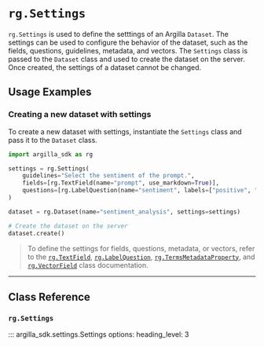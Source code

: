 # `rg.Settings`

`rg.Settings` is used to define the setttings of an Argilla `Dataset`. The settings can be used to configure the
behavior of the dataset, such as the fields, questions, guidelines, metadata, and vectors. The `Settings` class is
passed to the `Dataset` class and used to create the dataset on the server. Once created, the settings of a dataset
cannot be changed.

## Usage Examples

### Creating a new dataset with settings

To create a new dataset with settings, instantiate the `Settings` class and pass it to the `Dataset` class.

```python
import argilla_sdk as rg

settings = rg.Settings(
    guidelines="Select the sentiment of the prompt.",
    fields=[rg.TextField(name="prompt", use_markdown=True)],
    questions=[rg.LabelQuestion(name="sentiment", labels=["positive", "negative"])],
)

dataset = rg.Dataset(name="sentiment_analysis", settings=settings)

# Create the dataset on the server
dataset.create()

```

> To define the settings for fields, questions, metadata, or vectors, refer to the [`rg.TextField`](fields.md), [`rg.LabelQuestion`](questions.md), [`rg.TermsMetadataProperty`](metadata_property.md), and [`rg.VectorField`](vectors.md) class documentation.

---

## Class Reference

### `rg.Settings`

::: argilla_sdk.settings.Settings
    options: 
        heading_level: 3